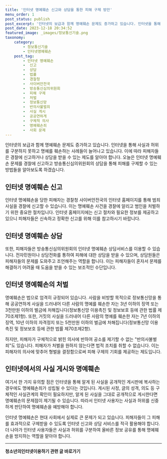 ```yaml
---
title: '인터넷 명예훼손 신고와 상담을 통한 피해 구제 방안'
menu_order: 1
post_status: publish
post_excerpt: '인터넷의 보급과 함께 명예훼손 문제도 증가하고 있습니다. 인터넷을 통해 사실과 허위를 구분하지 못하고 명예를 훼손하는 사례들이 늘어나고 있습니다. 이에 따라 피해자들은 경찰에 신고하거나 상담을 받을 수 있는 제도를 알아야 합니다. 오늘은 인터넷 명예훼손 문제를 경찰에 신고하고 방송통신심의위원회의 상담을 통해 피해를 구제할 수 있는 방법들을 알아보도록 하겠습니다.'
post_date: 2023-12-18 20:34:52
featured_image: _images/정보통신기술.png
taxonomy:
    category:
        - 정보통신기술
        - 인터넷명예훼손
    post_tag:
        - 인터넷 명예훼손
        -  신고
        -  상담
        -  법률
        -  경찰청
        -  사이버안전국
        -  방송통신심의위원회
        -  피해 구제
        -  처벌
        -  정보통신망
        -  반의사불벌죄
        -  사실 게시
        -  공공연하게
        -  구체적 의사
        -  명예훼손죄
        -  사회 문제
---
```



인터넷의 보급과 함께 명예훼손 문제도 증가하고 있습니다. 인터넷을 통해 사실과 허위를 구분하지 못하고 명예를 훼손하는 사례들이 늘어나고 있습니다. 이에 따라 피해자들은 경찰에 신고하거나 상담을 받을 수 있는 제도를 알아야 합니다. 오늘은 인터넷 명예훼손 문제를 경찰에 신고하고 방송통신심의위원회의 상담을 통해 피해를 구제할 수 있는 방법들을 알아보도록 하겠습니다.

## 인터넷 명예훼손 신고

인터넷 명예훼손을 당한 피해자는 경찰청 사이버안전국의 인터넷 홈페이지를 통해 범죄 사실을 경찰에 신고할 수 있습니다. 이는 명예훼손 사건을 경찰에 알리고 범인을 처벌하기 위한 중요한 절차입니다. 인터넷 홈페이지에는 신고 절차와 필요한 정보를 제공하고 있으니 피해자들은 신속하고 정확한 신고를 위해 이를 참고하시기 바랍니다.

## 인터넷 명예훼손 상담

또한, 피해자들은 방송통신심의위원회의 인터넷 명예훼손 상담서비스를 이용할 수 있습니다. 전자민원이나 상담전화를 통하여 피해에 대한 상담을 받을 수 있으며, 상담원들은 피해자들의 문제를 도와주고 조언해주는 역할을 합니다. 이는 피해자들이 혼자서 문제를 해결하기 어려울 때 도움을 받을 수 있는 보조적인 수단입니다.

## 인터넷 명예훼손의 처벌

명예훼손은 법으로 엄격히 규정되어 있습니다. 사람을 비방할 목적으로 정보통신망을 통해 공공연하게 사실을 드러내어 다른 사람의 명예를 훼손한 자는 3년 이하의 징역 또는 3천만원 이하의 벌금에 처해집니다(정보통신망 이용촉진 및 정보보호 등에 관한 법률 제70조제1항). 또한, 거짓의 사실을 드러내어 다른 사람의 명예를 훼손한 자는 7년 이하의 징역, 10년 이하의 자격정지 또는 5천만원 이하의 벌금에 처해집니다(정보통신망 이용촉진 및 정보보호 등에 관한 법률 제70조제2항).

하지만, 피해자가 구체적으로 밝힌 의사에 반하여 공소를 제기할 수 없는 "반의사불벌죄"도 있습니다. 피해자가 처벌을 원하지 않는다면 법적 조치를 취할 수 없습니다. 이는 피해자의 의사에 맞추어 형벌을 결정함으로써 피해 구제의 기회를 제공하는 제도입니다.

## 인터넷에서의 사실 게시와 명예훼손

여기서 한 가지 유의할 점은 인터넷을 통해 알게 된 사실을 공개적인 게시판에 복사하는 경우에도 명예훼손죄가 성립될 수 있다는 것입니다. 게시된 사정, 글의 성격, 의도 등 구체적인 사실관계의 확인이 필요하지만, 알게 된 사실을 그대로 공개적으로 게시한다면 명예훼손의 문제점이 제기될 수 있습니다. 따라서 인터넷 사용자는 사실과 허위를 신중하게 판단하여 명예훼손을 예방해야 합니다.

인터넷 명예훼손은 현대 사회에서 실제로 큰 문제가 되고 있습니다. 피해자들이 그 피해를 효과적으로 구제받을 수 있도록 인터넷 신고와 상담 서비스를 적극 활용해야 합니다. 더 나아가 인터넷 사용자들은 사실과 허위를 구분하여 올바른 정보 공유를 통해 명예훼손을 방지하는 역할을 맡아야 합니다.
<!-- wp:separator -->
<hr class="wp-block-separator has-alpha-channel-opacity"/>
<!-- /wp:separator -->

<!-- wp:group {"backgroundColor":"base","layout":{"type":"constrained"}} -->
<div class="wp-block-group has-base-background-color has-background"><!-- wp:paragraph {"align":"center","fontSize":"medium"} -->
<p class="has-text-align-center has-large-font-size"><strong>청소년의인터넷이용하기 관련 글 바로가기</strong></p>
<!-- /wp:paragraph -->


<!-- wp:latest-posts
{"categories":[{"id":34663,"count":19,"description":"","link":"https://uknowlaw.com/category/%ec%b2%ad%ec%86%8c%eb%85%84%ec%9d%98%ec%9d%b8%ed%84%b0%eb%84%b7%ec%9d%b4%ec%9a%a9%ed%95%98%ea%b8%b0/","name":"청소년의인터넷이용하기","slug":"청소년의인터넷이용하기","taxonomy":"category","parent":0,"meta":[],"_links":{"self":[{"href":"https://uknowlaw.com/wp-json/wp/v2/categories/34663"}],"collection":[{"href":"https://uknowlaw.com/wp-json/wp/v2/categories"}],"about":[{"href":"https://uknowlaw.com/wp-json/wp/v2/taxonomies/category"}],"wp:post_type":[{"href":"https://uknowlaw.com/wp-json/wp/v2/posts?categories=34663"}],"curies":[{"name":"wp","href":"https://api.w.org/{rel}","templated":true}]}}],"postsToShow":100,"excerptLength":28,"postLayout":"grid","columns":2,"featuredImageAlign":"left","featuredImageSizeSlug":"large","fontSize":"small"} /--></div>
<!-- /wp:group -->